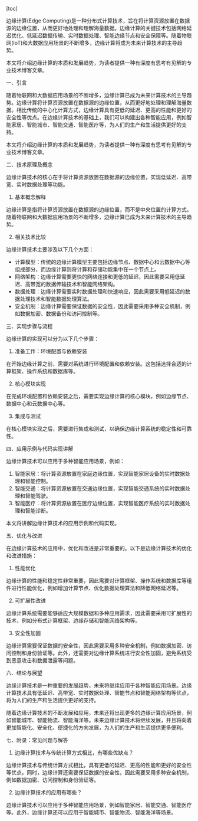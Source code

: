 
[toc]                    
                
                
边缘计算(Edge Computing)是一种分布式计算技术，旨在将计算资源放置在数据源的边缘位置，从而更好地处理和理解海量数据。边缘计算的关键技术包括网络延迟优化、低延迟数据传输、实时数据处理、智能边缘节点和安全保障等。随着物联网(IoT)和大数据应用场景的不断增多，边缘计算将成为未来计算技术的主导趋势。

本文将介绍边缘计算的本质和发展趋势，为读者提供一种有深度有思考有见解的专业技术博客文章。

一、引言

随着物联网和大数据应用场景的不断增多，边缘计算已成为未来计算技术的主导趋势。边缘计算将计算资源放置在数据源的边缘位置，从而更好地处理和理解海量数据。相比传统的中心化计算方式，边缘计算具有更低的延迟、更高的性能和更好的安全性等优点。在边缘计算技术的基础上，我们可以构建出各种智能应用，例如智能家居、智能城市、智能交通、智能医疗等，为人们的生产和生活提供更好的支持。

本文将介绍边缘计算的本质和发展趋势，为读者提供一种有深度有思考有见解的专业技术博客文章。

二、技术原理及概念

边缘计算技术的核心在于将计算资源放置在数据源的边缘位置，实现低延迟、高带宽、实时数据处理等功能。

1. 基本概念解释

边缘计算是指将计算资源放置在数据源的边缘位置，而不是中央位置的计算方式。随着物联网和大数据应用场景的不断增多，边缘计算已成为未来计算技术的主导趋势。

2. 相关技术比较

边缘计算技术主要涉及以下几个方面：

- 计算模型：传统的边缘计算模型主要包括边缘节点、数据中心和云数据中心等组成部分，而边缘计算则将计算和存储功能集中在一个节点上。
- 网络架构：边缘计算需要更快的网络连接和更低的延迟，因此需要采用低延迟、高带宽的数据传输技术和智能网络架构。
- 数据处理：边缘计算需要实时数据处理和快速响应，因此需要采用低延迟的数据处理技术和智能数据处理算法。
- 安全机制：边缘计算需要保证数据的安全性，因此需要采用多种安全机制，例如数据加密、数据备份和访问控制等。

三、实现步骤与流程

边缘计算的实现可以分为以下几个步骤：

1. 准备工作：环境配置与依赖安装

在开始边缘计算之前，需要对系统进行环境配置和依赖安装。这包括选择合适的计算框架、操作系统和数据库等。

2. 核心模块实现

在完成环境配置和依赖安装之后，需要实现边缘计算的核心模块，例如边缘节点、数据中心和云数据中心等。

3. 集成与测试

在核心模块实现之后，需要进行集成和测试，以确保边缘计算系统的稳定性和可靠性。

四、应用示例与代码实现讲解

边缘计算技术可以应用于多种智能应用场景，例如：

1. 智能家居：将计算资源放置在家庭边缘位置，实现智能家居设备的实时数据处理和智能控制。
2. 智能交通：将计算资源放置在交通边缘位置，实现智能交通系统的实时数据处理和智能驾驶。
3. 智能医疗：将计算资源放置在医疗边缘位置，实现智能医疗系统的实时数据处理和智能诊断。

本文将讲解边缘计算技术的应用示例和代码实现。

五、优化与改进

在边缘计算技术的应用中，优化和改进是非常重要的。以下是边缘计算技术的优化和改进措施：

1. 性能优化

边缘计算的性能和稳定性非常重要，因此需要对计算框架、操作系统和数据库等组件进行性能优化，例如增加计算节点、优化数据处理算法和降低网络延迟等。

2. 可扩展性改进

边缘计算系统需要能够适应大规模数据和多种应用需求，因此需要采用可扩展性的技术，例如分布式计算框架、边缘存储和智能网络架构等。

3. 安全性加固

边缘计算需要保证数据的安全性，因此需要采用多种安全机制，例如数据加密、访问控制和身份验证等。此外，还需要对边缘计算系统进行安全性加固，避免系统受到恶意攻击和数据泄露等问题。

六、结论与展望

边缘计算技术是一种重要的发展趋势，未来将继续应用于各种智能应用场景。边缘计算技术具有低延迟、高带宽、实时数据处理、智能节点和智能网络架构等优点，将为人们的生产和生活提供更好的支持。

随着边缘计算技术的不断发展和应用，未来还将出现更多的边缘计算应用场景，例如智能城市、智能物流、智能海洋等。未来边缘计算技术将继续发展，并且将向着更加智能化、安全化、便捷化的方向发展，为人们的生产和生活提供更多便利。

七、附录：常见问题与解答

1. 边缘计算技术与传统计算方式相比，有哪些优缺点？

边缘计算技术与传统计算方式相比，具有更低的延迟、更高的性能和更好的安全性等优点。同时，边缘计算还需要保证数据的安全性，因此需要采用多种安全机制，例如数据加密、访问控制和身份验证等。

2. 边缘计算技术的应用有哪些？

边缘计算技术可以应用于多种智能应用场景，例如智能家居、智能交通、智能医疗等。此外，边缘计算还可以应用于智能城市、智能物流、智能海洋等场景。


